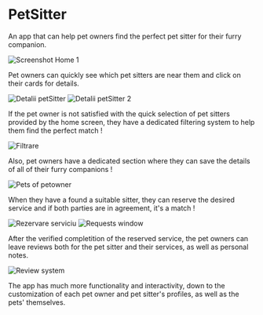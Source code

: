 # PetSitter
 An app that can help pet owners find the perfect pet sitter for their furry companion.
 
![Screenshot Home 1](https://github.com/marauder36/PetSitter/assets/158584558/d753015f-676a-47c6-b83f-835af90ff596)

Pet owners can quickly see which pet sitters are near them and click on their cards for details.

![Detalii petSitter](https://github.com/marauder36/PetSitter/assets/158584558/b852c5b6-0fe8-47f2-b83f-ffbfcd978efd) ![Detalii petSitter 2](https://github.com/marauder36/PetSitter/assets/158584558/e35ba756-bda8-4637-afbb-c6fda900e8fe)

If the pet owner is not satisfied with the quick selection of pet sitters provided by the home screen, they have a dedicated filtering system to help them find the perfect match !

![Filtrare](https://github.com/marauder36/PetSitter/assets/158584558/2666910d-2dbe-43b2-85c1-1e6d370f64b5)

Also, pet owners have a dedicated section where they can save the details of all of their furry companions !

![Pets of petowner](https://github.com/marauder36/PetSitter/assets/158584558/cc090d65-3273-4288-9207-f8216cd0c23a)

 When they have a found a suitable sitter, they can reserve the desired service and if both parties are in agreement, it's a match !

![Rezervare serviciu](https://github.com/marauder36/PetSitter/assets/158584558/d6cd79fa-d58e-4e6f-84fd-701f569ff8dd) ![Requests window](https://github.com/marauder36/PetSitter/assets/158584558/ab9006bb-32ae-4743-a6b4-84c9497e384c)

After the verified completition of the reserved service, the pet owners can leave reviews both for the pet sitter and their services, as well as personal notes.

![Review system](https://github.com/marauder36/PetSitter/assets/158584558/1a9506cb-f710-4358-8505-b011b1919829)

The app has much more functionality and interactivity, down to the customization of each pet owner and pet sitter's profiles, as well as the pets' themselves.
